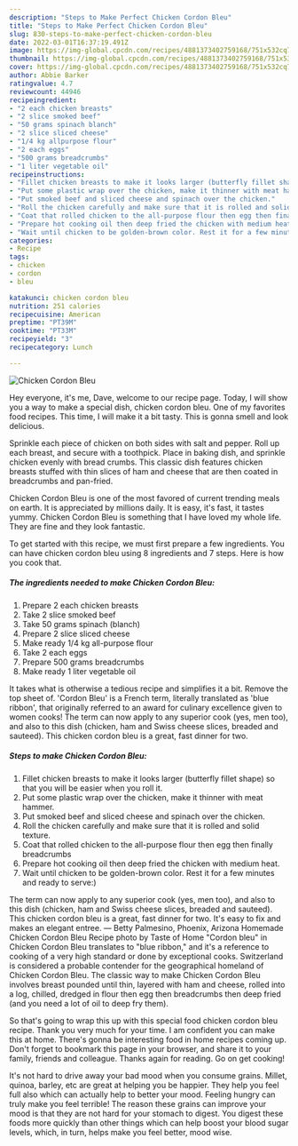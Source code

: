 ```yaml
---
description: "Steps to Make Perfect Chicken Cordon Bleu"
title: "Steps to Make Perfect Chicken Cordon Bleu"
slug: 830-steps-to-make-perfect-chicken-cordon-bleu
date: 2022-03-01T16:37:19.491Z
image: https://img-global.cpcdn.com/recipes/4881373402759168/751x532cq70/chicken-cordon-bleu-recipe-main-photo.jpg
thumbnail: https://img-global.cpcdn.com/recipes/4881373402759168/751x532cq70/chicken-cordon-bleu-recipe-main-photo.jpg
cover: https://img-global.cpcdn.com/recipes/4881373402759168/751x532cq70/chicken-cordon-bleu-recipe-main-photo.jpg
author: Abbie Barker
ratingvalue: 4.7
reviewcount: 44946
recipeingredient:
- "2 each chicken breasts"
- "2 slice smoked beef"
- "50 grams spinach blanch"
- "2 slice sliced cheese"
- "1/4 kg allpurpose flour"
- "2 each eggs"
- "500 grams breadcrumbs"
- "1 liter vegetable oil"
recipeinstructions:
- "Fillet chicken breasts to make it looks larger (butterfly fillet shape) so that you will be easier when you roll it."
- "Put some plastic wrap over the chicken, make it thinner with meat hammer."
- "Put smoked beef and sliced cheese and spinach over the chicken."
- "Roll the chicken carefully and make sure that it is rolled and solid texture."
- "Coat that rolled chicken to the all-purpose flour then egg then finally breadcrumbs"
- "Prepare hot cooking oil then deep fried the chicken with medium heat."
- "Wait until chicken to be golden-brown color. Rest it for a few minutes and ready to serve:)"
categories:
- Recipe
tags:
- chicken
- cordon
- bleu

katakunci: chicken cordon bleu 
nutrition: 251 calories
recipecuisine: American
preptime: "PT39M"
cooktime: "PT33M"
recipeyield: "3"
recipecategory: Lunch

---
```



![Chicken Cordon Bleu](https://img-global.cpcdn.com/recipes/4881373402759168/751x532cq70/chicken-cordon-bleu-recipe-main-photo.jpg)

Hey everyone, it's me, Dave, welcome to our recipe page. Today, I will show you a way to make a special dish, chicken cordon bleu. One of my favorites food recipes. This time, I will make it a bit tasty. This is gonna smell and look delicious.

Sprinkle each piece of chicken on both sides with salt and pepper. Roll up each breast, and secure with a toothpick. Place in baking dish, and sprinkle chicken evenly with bread crumbs. This classic dish features chicken breasts stuffed with thin slices of ham and cheese that are then coated in breadcrumbs and pan-fried.

Chicken Cordon Bleu is one of the most favored of current trending meals on earth. It is appreciated by millions daily. It is easy, it's fast, it tastes yummy. Chicken Cordon Bleu is something that I have loved my whole life. They are fine and they look fantastic.


To get started with this recipe, we must first prepare a few ingredients. You can have chicken cordon bleu using 8 ingredients and 7 steps. Here is how you cook that.

<!--inarticleads1-->

##### The ingredients needed to make Chicken Cordon Bleu:

1. Prepare 2 each chicken breasts
1. Take 2 slice smoked beef
1. Take 50 grams spinach (blanch)
1. Prepare 2 slice sliced cheese
1. Make ready 1/4 kg all-purpose flour
1. Take 2 each eggs
1. Prepare 500 grams breadcrumbs
1. Make ready 1 liter vegetable oil


It takes what is otherwise a tedious recipe and simplifies it a bit. Remove the top sheet of. &#39;Cordon Bleu&#39; is a French term, literally translated as &#39;blue ribbon&#39;, that originally referred to an award for culinary excellence given to women cooks! The term can now apply to any superior cook (yes, men too), and also to this dish (chicken, ham and Swiss cheese slices, breaded and sauteed). This chicken cordon bleu is a great, fast dinner for two. 

<!--inarticleads2-->

##### Steps to make Chicken Cordon Bleu:

1. Fillet chicken breasts to make it looks larger (butterfly fillet shape) so that you will be easier when you roll it.
1. Put some plastic wrap over the chicken, make it thinner with meat hammer.
1. Put smoked beef and sliced cheese and spinach over the chicken.
1. Roll the chicken carefully and make sure that it is rolled and solid texture.
1. Coat that rolled chicken to the all-purpose flour then egg then finally breadcrumbs
1. Prepare hot cooking oil then deep fried the chicken with medium heat.
1. Wait until chicken to be golden-brown color. Rest it for a few minutes and ready to serve:)


The term can now apply to any superior cook (yes, men too), and also to this dish (chicken, ham and Swiss cheese slices, breaded and sauteed). This chicken cordon bleu is a great, fast dinner for two. It&#39;s easy to fix and makes an elegant entree. — Betty Palmesino, Phoenix, Arizona Homemade Chicken Cordon Bleu Recipe photo by Taste of Home &#34;Cordon bleu&#34; in Chicken Cordon Bleu translates to &#34;blue ribbon,&#34; and it&#39;s a reference to cooking of a very high standard or done by exceptional cooks. Switzerland is considered a probable contender for the geographical homeland of Chicken Cordon Bleu. The classic way to make Chicken Cordon Bleu involves breast pounded until thin, layered with ham and cheese, rolled into a log, chilled, dredged in flour then egg then breadcrumbs then deep fried (and you need a lot of oil to deep fry them). 

So that's going to wrap this up with this special food chicken cordon bleu recipe. Thank you very much for your time. I am confident you can make this at home. There's gonna be interesting food in home recipes coming up. Don't forget to bookmark this page in your browser, and share it to your family, friends and colleague. Thanks again for reading. Go on get cooking!

It's not hard to drive away your bad mood when you consume grains. Millet, quinoa, barley, etc are great at helping you be happier. They help you feel full also which can actually help to better your mood. Feeling hungry can truly make you feel terrible! The reason these grains can improve your mood is that they are not hard for your stomach to digest. You digest these foods more quickly than other things which can help boost your blood sugar levels, which, in turn, helps make you feel better, mood wise.
